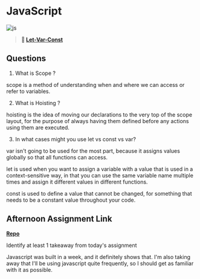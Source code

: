 # JavaScript

![js](https://bcw.blob.core.windows.net/public/img/courses/js.gif)

> **📖 [Let-Var-Const](https://codeworksacademy.com/fs-student-guide/resources/wk2/01-Let-Var-Const//)**

## Questions

1. What is Scope ?

scope is a method of understanding when and where we can access or refer to variables.

2. What is Hoisting ?

hoisting is the idea of moving our declarations to the very top of the scope layout, for the purpose of always having them defined before any actions using them are executed.

3. In what cases might you use let vs const vs var?


var isn't going to be used for the most part, because it assigns values globally so that all functions can access.

let is used when you want to assign a variable with a value that is used in a context-sensitive way, in that you can use the same variable name multiple times and assign it different values in different functions.

const is used to define a value that cannot be changed, for something that needs to be a constant value throughout your code.

## Afternoon Assignment Link

**[Repo](https://github.com/DonlynFGI/<ASSIGNMENT_REPO>)**

Identify at least 1 takeaway from today's assignment

Javascript was built in a week, and it definitely shows that. I'm also taking away that I'll be using javascript quite frequently, so I should get as familiar with it as possible.